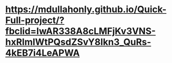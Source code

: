 # https://mdullahonly.github.io/Quick-Full-project/?fbclid=IwAR338A8cLMFjKv3VNS-hxRlmIWtPQsdZSvY8Ikn3_QuRs-4kEB7i4LeAPWA

